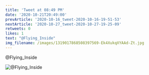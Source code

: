 ```yaml
---
title: 'Tweet at 08:49 PM'
date: '2020-10-21T20:49:00'
prevArticle: '2020-10-16_tweet-2020-10-16-19-51-53'
nextArticle: '2020-10-27_tweet-2020-10-27-19-25-09'
retweets: 0
likes: 1
text: "@Flying_Inside"
img_filename: /images/1319017868508397569-Ek4XukqXYAAd-Zt.jpg
---
```

@Flying_Inside

![@Flying_Inside](/images/1319017868508397569-Ek4XukqXYAAd-Zt.jpg "@Flying_Inside")